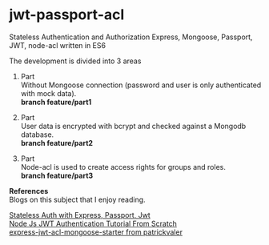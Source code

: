# jwt-passport-acl

Stateless Authentication and Authorization Express, Mongoose, Passport, JWT, node-acl written in ES6

The development is divided into 3 areas

  1. Part    
  Without Mongoose connection (password and user is only authenticated with mock data).    
  **branch feature/part1**

  2. Part     
  User data is encrypted with bcrypt and checked against a Mongodb database.      
  **branch feature/part2**
  
  3. Part     
  Node-acl is used to create access rights for groups and roles.     
  **branch feature/part3**



**References**    
Blogs on this subject that I enjoy reading.    

[Stateless Auth with Express, Passport, Jwt](https://medium.com/@paul.allies/stateless-auth-with-express-passport-jwt-7a55ffae0a5c)   
[Node Js JWT Authentication Tutorial From Scratch](https://appdividend.com/2018/02/07/node-js-jwt-authentication-tutorial-scratch)   
[express-jwt-acl-mongoose-starter from patrickvaler](https://github.com/patrickvaler/express-jwt-acl-mongoose-starter)  
